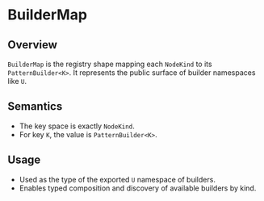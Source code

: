 # BuilderMap

## Overview

`BuilderMap` is the registry shape mapping each `NodeKind` to its
`PatternBuilder<K>`. It represents the public surface of builder namespaces like
`U`.

## Semantics

- The key space is exactly `NodeKind`.
- For key `K`, the value is `PatternBuilder<K>`.

## Usage

- Used as the type of the exported `U` namespace of builders.
- Enables typed composition and discovery of available builders by kind.
